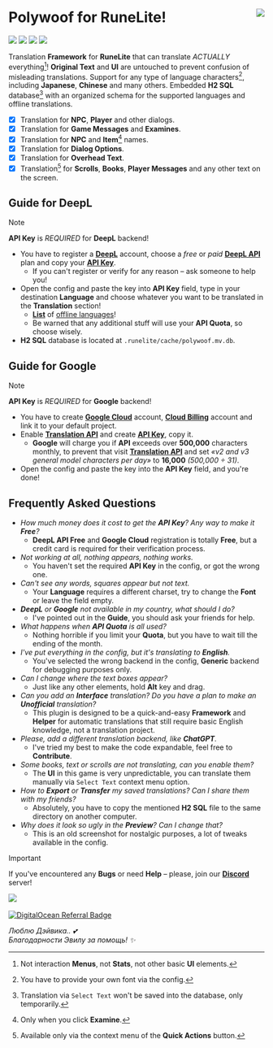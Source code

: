 # Polywoof for RuneLite\![<img align="right" height="192" src="https://user-images.githubusercontent.com/13049652/172053653-043b4dce-1bfb-46a5-82a6-d56fae313b9f.png">](icon.png)

[![](https://img.shields.io/endpoint?url=https://i.pluginhub.info/shields/rank/plugin/polywoof)](https://runelite.net/plugin-hub/show/polywoof)
[![](https://img.shields.io/endpoint?url=https://i.pluginhub.info/shields/installs/plugin/polywoof)](https://runelite.net/plugin-hub/show/polywoof)
[![](https://img.shields.io/discord/321345656184635402?label=Discord)](https://discord.gg/QbuVGMErrX)
[![](https://img.shields.io/github/stars/furfy/polywoof?style=social)](../..)

Translation **Framework** for **RuneLite** that can translate *ACTUALLY* everything[^1]!
**Original Text** and **UI** are untouched to prevent confusion of misleading translations.
Support for any type of language characters[^2], including **Japanese**, **Chinese** and many others.
Embedded **H2 SQL** database[^3] with an organized schema for the supported languages and offline translations.

- [x] Translation for **NPC**, **Player** and other dialogs.
- [x] Translation for **Game Messages** and **Examines**.
- [x] Translation for **NPC** and **Item**[^4] names.
- [x] Translation for **Dialog Options**.
- [x] Translation for **Overhead Text**.
- [x] Translation[^5] for **Scrolls**, **Books**, **Player Messages** and any other text on the screen.

[^1]: Not interaction **Menus**, not **Stats**, not other basic **UI** elements.
[^2]: You have to provide your own font via the config.
[^3]: Translation via `Select Text` won't be saved into the database, only temporarily.
[^4]: Only when you click **Examine**.
[^5]: Available only via the context menu of the **Quick Actions** button.

## Guide for DeepL

> [!NOTE]
> **API Key** is _REQUIRED_ for **DeepL** backend!

- You have to register a [**DeepL**](https://www.deepl.com/signup) account, choose a *free* or *paid* [**DeepL API**](https://www.deepl.com/ru/pro-api) plan and copy your [**API Key**](https://www.deepl.com/pro-account/summary).
	- If you can't register or verify for any reason – ask someone to help you!
- Open the config and paste the key into **API Key** field, type in your destination **Language** and choose whatever you want to be translated in the **Translation** section!
	- [**List**](src/main/resources/languages.json) of <span title="Last updated on February 6 Year 2024"><ins>offline languages</ins></span>!
	- Be warned that any additional stuff will use your **API Quota**, so choose wisely.
- **H2 SQL** database is located at `.runelite/cache/polywoof.mv.db`.

## Guide for Google

> [!NOTE]
> **API Key** is _REQUIRED_ for **Google** backend!
- You have to create [**Google Cloud**](https://console.cloud.google.com/freetrial) account, [**Cloud Billing**](https://console.cloud.google.com/billing) account and link it to your default project.
- Enable [**Translation API**](https://console.cloud.google.com/flows/enableapi?apiid=translate.googleapis.com) and create [**API Key**](https://console.cloud.google.com/apis/credentials/key), copy it.
	- **Google** will charge you if **API** exceeds over **500,000** characters monthly, to prevent that visit [**Translation API**](https://console.cloud.google.com/apis/api/translate.googleapis.com/quotas) and set _«v2 and v3 general model characters per day»_ to **16,000** _(500,000 ÷ 31)_.
- Open the config and paste the key into the **API Key** field, and you're done!


## Frequently Asked Questions

- _How much money does it cost to get the **API Key**? Any way to make it **Free**?_
	- **DeepL API Free** and **Google Cloud** registration is totally **Free**, but a credit card is required for their verification process.
- _Not working at all, nothing appears, nothing works._
	- You haven't set the required **API Key** in the config, or got the wrong one.
- _Can't see any words, squares appear but not text._
	- Your **Language** requires a different charset, try to change the **Font** or leave the field empty.
- _**DeepL** or **Google** not available in my country, what should I do?_
	- I've pointed out in the **Guide**, you should ask your friends for help.
- _What happens when **API Quota** is all used?_
	- Nothing horrible if you limit your **Quota**, but you have to wait till the ending of the month.
- _I've put everything in the config, but it's translating to **English**._
	- You've selected the wrong backend in the config, **Generic** backend for debugging purposes only.
- _Can I change where the text boxes appear?_
	- Just like any other elements, hold **Alt** key and drag.
- _Can you add an **Interface** translation? Do you have a plan to make an **Unofficial** translation?_
	- This plugin is designed to be a quick-and-easy **Framework** and **Helper** for automatic translations that still require basic English knowledge, not a translation project.
- _Please, add a different translation backend, like **ChatGPT**._
	- I've tried my best to make the code expandable, feel free to **Contribute**.
- _Some books, text or scrolls are not translating, can you enable them?_
	- The **UI** in this game is very unpredictable, you can translate them manually via `Select Text` context menu option.
- _How to **Export** or **Transfer** my saved translations? Can I share them with my friends?_
	- Absolutely, you have to copy the mentioned **H2 SQL** file to the same directory on another computer.
- _Why does it look so ugly in the **Preview**? Can I change that?_
	- This is an old screenshot for nostalgic purposes, a lot of tweaks available in the config.

> [!IMPORTANT]
> If you've encountered any **Bugs** or need **Help** – please, join our **[Discord](https://furfy.github.io/invite)** server!

[![](https://user-images.githubusercontent.com/13049652/161437194-fca3d9c0-7226-40ed-9403-b4c01393f1af.png)](../..)

[![DigitalOcean Referral Badge](https://web-platforms.sfo2.digitaloceanspaces.com/WWW/Badge%203.svg)](https://www.digitalocean.com/?refcode=71af1247dfc7&utm_campaign=Referral_Invite&utm_medium=Referral_Program&utm_source=badge)

*Люблю Дэйвика.. 💕*<br>
*Благодарности Эвилу за помощь! ✨*<br>
